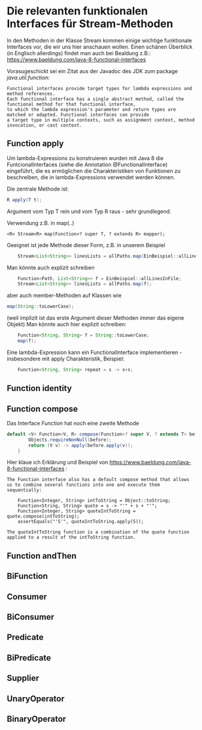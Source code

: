 # Die relevanten funktionalen Interfaces für Stream-Methoden
In den Methoden in der Klasse Stream kommen einige wichtige funktionale Interfaces vor, die wir uns hier anschauen wollen.
Einen schänen Überblick (in Englisch allerdings) findet man auch bei Bealdung z.B.: https://www.baeldung.com/java-8-functional-interfaces 

Vorasugeschickt sei ein Zitat aus der Javadoc des JDK zum package _java.util.function_:
```qute
Functional interfaces provide target types for lambda expressions and method references. 
Each functional interface has a single abstract method, called the functional method for that functional interface, 
to which the lambda expression's parameter and return types are matched or adapted. Functional interfaces can provide 
a target type in multiple contexts, such as assignment context, method invocation, or cast context.
```

## Function apply
Um lambda-Expressions zu konstruieren wurden mit Java 8 die FuntcionalInterfaces (siehe die Annotation @FunctionalInterface)
eingeführt, die es ermöglichen die Charakteristiken von Funktionen zu beschreiben, die in lambda-Expressions verwendet werden 
können.  

Die zentrale Methode ist:  
```java
R apply(T t);
```
Argument vom Typ T rein und vom Typ R raus - sehr grundlegend.

Verwendung z.B. in map(..)
```
<R> Stream<R> map(Function<? super T, ? extends R> mapper);
```
Geeignet ist jede Methode dieser Form, z.B. in unserem Beispiel

```java
    Stream<List<String>> linesLists = allPaths.map(EinBeispiel::allLinesInFile);
```

Man könnte auch explizit schreiben 
```java
    Function<Path, List<String>> f = EinBeispiel::allLinesInFile;
    Stream<List<String>> linesLists = allPaths.map(f);
```

aber auch member-Methoden auf Klassen wie  

```java
map(String::toLowerCase);
```
(weil implizit ist das erste Argument dieser Methoden immer das eigene Objekt)
Man könnte auch hier explizit schreiben:
```java
    Function<String, String> f = String::toLowerCase;
    map(f);
```

Eine lambda-Expression kann ein FunctionalInterface implementieren - insbesondere mit apply Charakteristik, Beispiel:
```java
    Function<String, String> repeat = s -> s+s;    
```

## Function identity


## Function compose
Das Interface _Function_ hat noch eine zweite Methode
```java
default <V> Function<V, R> compose(Function<? super V, ? extends T> before) {
        Objects.requireNonNull(before);
        return (V v) -> apply(before.apply(v));
    }
```

Hier klaue ich Erklärung und Beispiel von https://www.baeldung.com/java-8-functional-interfaces :
```
The Function interface also has a default compose method that allows us to combine several functions into one and execute them sequentially:

    Function<Integer, String> intToString = Object::toString;
    Function<String, String> quote = s -> "'" + s + "'";
    Function<Integer, String> quoteIntToString = quote.compose(intToString);
    assertEquals("'5'", quoteIntToString.apply(5));
    
The quoteIntToString function is a combination of the quote function applied to a result of the intToString function.     
```



## Function andThen



## BiFunction


## Consumer


## BiConsumer 


## Predicate


## BiPredicate


## Supplier


## UnaryOperator


## BinaryOperator
